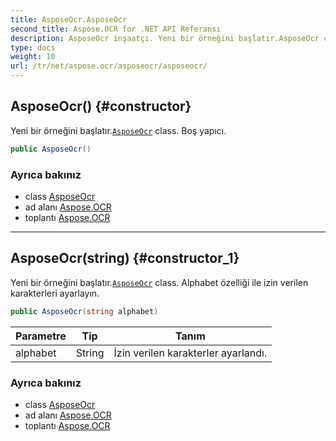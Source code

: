 ```yaml
---
title: AsposeOcr.AsposeOcr
second_title: Aspose.OCR for .NET API Referansı
description: AsposeOcr inşaatçı. Yeni bir örneğini başlatır.AsposeOcr class. Boş yapıcı.
type: docs
weight: 10
url: /tr/net/aspose.ocr/asposeocr/asposeocr/
---
```

## AsposeOcr() {#constructor}

Yeni bir örneğini başlatır.[`AsposeOcr`](../) class. Boş yapıcı.

```csharp
public AsposeOcr()
```

### Ayrıca bakınız

* class [AsposeOcr](../)
* ad alanı [Aspose.OCR](../../asposeocr/)
* toplantı [Aspose.OCR](../../../)

---

## AsposeOcr(string) {#constructor_1}

Yeni bir örneğini başlatır.[`AsposeOcr`](../) class. Alphabet özelliği ile izin verilen karakterleri ayarlayın.

```csharp
public AsposeOcr(string alphabet)
```

| Parametre | Tip | Tanım |
| --- | --- | --- |
| alphabet | String | İzin verilen karakterler ayarlandı. |

### Ayrıca bakınız

* class [AsposeOcr](../)
* ad alanı [Aspose.OCR](../../asposeocr/)
* toplantı [Aspose.OCR](../../../)


